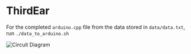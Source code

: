 # ThirdEar
For the completed `arduino.cpp` file from the data stored in `data/data.txt`, run `./data_to_arduino.sh`

![Circuit Diagram](https://raw.githubusercontent.com/arhaverly/ThirdEar/master/Documentation/Circuit.png?token=Ad6C0pz6A9lrJocOwmrwEHaiSphd-jqpks5ckaIUwA%3D%3D)